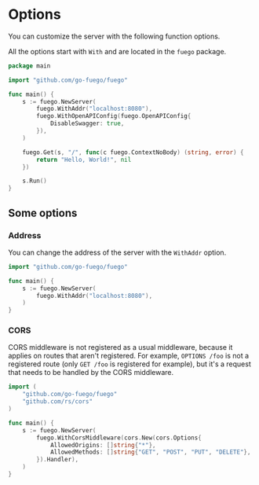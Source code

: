 # Options

You can customize the server with the following function options.

All the options start with `With` and are located in the `fuego` package.

```go
package main

import "github.com/go-fuego/fuego"

func main() {
	s := fuego.NewServer(
		fuego.WithAddr("localhost:8080"),
		fuego.WithOpenAPIConfig(fuego.OpenAPIConfig{
			DisableSwagger: true,
		}),
	)

	fuego.Get(s, "/", func(c fuego.ContextNoBody) (string, error) {
		return "Hello, World!", nil
	})

	s.Run()
}
```

## Some options

### Address

You can change the address of the server with the `WithAddr` option.

```go
import "github.com/go-fuego/fuego"

func main() {
	s := fuego.NewServer(
		fuego.WithAddr("localhost:8080"),
	)
}
```

### CORS

CORS middleware is not registered as a usual middleware,
because it applies on routes that aren't registered. For example,
`OPTIONS /foo` is not a registered route
(only `GET /foo` is registered for example),
but it's a request that needs to be handled by the CORS middleware.

```go
import (
	"github.com/go-fuego/fuego"
	"github.com/rs/cors"
)

func main() {
	s := fuego.NewServer(
		fuego.WithCorsMiddleware(cors.New(cors.Options{
			AllowedOrigins: []string{"*"},
			AllowedMethods: []string{"GET", "POST", "PUT", "DELETE"},
		}).Handler),
	)
}
```
